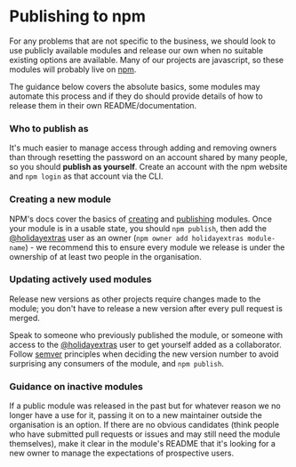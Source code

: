 # Publishing to npm

For any problems that are not specific to the business, we should look to use publicly available modules and release our own when no suitable existing options are available. Many of our projects are javascript, so these modules will probably live on [npm](http://npmjs.com/).

The guidance below covers the absolute basics, some modules may automate this process and if they do should provide details of how to release them in their own README/documentation.

### Who to publish as

It's much easier to manage access through adding and removing owners than through resetting the password on an account shared by many people, so you should __publish as yourself__. Create an account with the npm website and `npm login` as that account via the CLI.

### Creating a new module

NPM's docs cover the basics of [creating](https://docs.npmjs.com/getting-started/creating-node-modules) and [publishing](https://docs.npmjs.com/getting-started/publishing-npm-packages) modules. Once your module is in a usable state, you should `npm publish`, then add the [@holidayextras](https://www.npmjs.com/~holidayextras) user as an owner (`npm owner add holidayextras module-name`) - we recommend this to ensure every module we release is under the ownership of at least two people in the organisation.

### Updating actively used modules

Release new versions as other projects require changes made to the module; you don't have to release a new version after every pull request is merged.

Speak to someone who previously published the module, or someone with access to the [@holidayextras](https://www.npmjs.com/~holidayextras) user to get yourself added as a collaborator. Follow [semver](https://docs.npmjs.com/getting-started/semantic-versioning) principles when deciding the new version number to avoid surprising any consumers of the module, and `npm publish`.

### Guidance on inactive modules

If a public module was released in the past but for whatever reason we no longer have a use for it, passing it on to a new maintainer outside the organisation is an option. If there are no obvious candidates (think people who have submitted pull requests or issues and may still need the module themselves), make it clear in the module's README that it's looking for a new owner to manage the expectations of prospective users.
